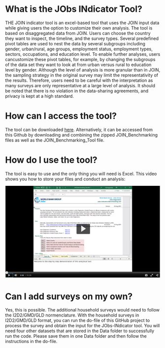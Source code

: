 # What is the JObs INdicator Tool? 

THE JOIN indicator tool is an excel-based tool that uses the JOIN input data while giving users the option to customize their own analysis. The tool is based on disaggregated data from JOIN. Users can choose the country they want to inspect, the timeline, and the survey types. Several predefined pivot tables are used to nest the data by several subgroups including gender, urban/rural, age groups, employment status, employment types, sectors, occupations, and education level. To enable further analyses, users cancustomize these pivot tables, for example, by changing the subgroups of the data set they want to look at from urban versus rural to education level by gender. Although the level of analysis
is more granular than in JOIN, the sampling strategy in the original survey may limit the representativity of the results. Therefore, users need to be careful with the interpretation as many surveys are only representative at a large level of analysis. It should be noted that there is no violation in the data-sharing
agreements, and privacy is kept at a high standard. 

# How can I access the tool? 

The tool can be downloaded [here](https://development-data-hub-s3-public.s3.amazonaws.com/ddhfiles/160361/join_benchmarking_tool.zip). 
Alternatively, it can be accessed from this Github by downloading and combining the zipped JOIN_Benchmarking files as well as the JOIN_Benchmarking_Tool file. 

# How do I use the tool? 

The tool is easy to use and the only thing you will need is Excel. This video shows you how to store your files and conduct an analysis: 

[![Watch the video](Images/Preview.PNG)](https://1930181.mediaspace.kaltura.com/media/Join+Benchmarking+Tool+with+CC/1_tazfpke3/29528271)


# Can I add surveys on my own? 
Yes, this is possible. The additional household surveys would need to follow the I2D2/GMD/GLD normenclature. With the household surveys in I2D2/GMD/GLD format, you can run the do-file of this GitHub project to process the survey and obtain the input for the JObs-INdicator tool. You will need four other datasets that are stored in the Data folder to successfully run the code. Please save them in one Data folder and then follow the instructions in the do-file. 
